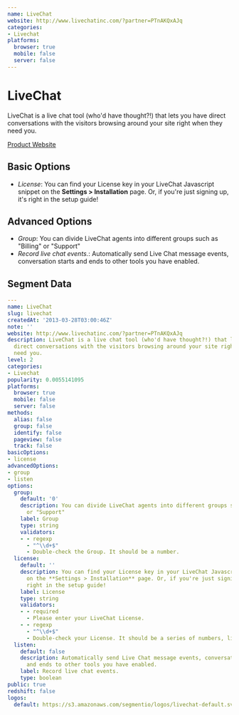 ```yaml
---
name: LiveChat
website: http://www.livechatinc.com/?partner=PTnAKQxAJq
categories:
- Livechat
platforms:
  browser: true
  mobile: false
  server: false
---
```


# LiveChat

LiveChat is a live chat tool (who'd have thought?!) that lets you have direct conversations with the visitors browsing around your site right when they need you.

[Product Website](http://www.livechatinc.com/?partner=PTnAKQxAJq)

## Basic Options

- *License*: You can find your License key in your LiveChat Javascript snippet on the **Settings > Installation** page. Or, if you're just signing up, it's right in the setup guide!

## Advanced Options

- *Group*: You can divide LiveChat agents into different groups such as "Billing" or "Support"
- *Record live chat events.*: Automatically send Live Chat message events, conversation starts and ends to other tools you have enabled.

## Segment Data
```yaml
---
name: LiveChat
slug: livechat
createdAt: '2013-03-28T03:00:46Z'
note: ''
website: http://www.livechatinc.com/?partner=PTnAKQxAJq
description: LiveChat is a live chat tool (who'd have thought?!) that lets you have
  direct conversations with the visitors browsing around your site right when they
  need you.
level: 2
categories:
- Livechat
popularity: 0.0055141095
platforms:
  browser: true
  mobile: false
  server: false
methods:
  alias: false
  group: false
  identify: false
  pageview: false
  track: false
basicOptions:
- license
advancedOptions:
- group
- listen
options:
  group:
    default: '0'
    description: You can divide LiveChat agents into different groups such as "Billing"
      or "Support"
    label: Group
    type: string
    validators:
    - - regexp
      - "^\\d+$"
      - Double-check the Group. It should be a number.
  license:
    default: ''
    description: You can find your License key in your LiveChat Javascript snippet
      on the **Settings > Installation** page. Or, if you're just signing up, it's
      right in the setup guide!
    label: License
    type: string
    validators:
    - - required
      - Please enter your LiveChat License.
    - - regexp
      - "^\\d+$"
      - Double-check your License. It should be a series of numbers, like `9105741`.
  listen:
    default: false
    description: Automatically send Live Chat message events, conversation starts
      and ends to other tools you have enabled.
    label: Record live chat events.
    type: boolean
public: true
redshift: false
logos:
  default: https://s3.amazonaws.com/segmentio/logos/livechat-default.svg

```

